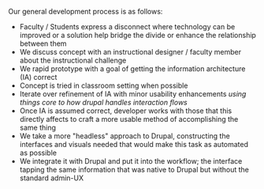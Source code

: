 Our general development process is as follows:

- Faculty / Students express a disconnect where technology can be improved or a solution help bridge the divide or enhance the relationship between them
- We discuss concept with an instructional designer / faculty member about the instructional challenge
- We rapid prototype with a goal of getting the information architecture (IA) correct
- Concept is tried in classroom setting when possible
- Iterate over refinement of IA with minor usability enhancements *using things core to how drupal handles interaction flows*
- Once IA is assumed correct, developer works with those that this directly affects to craft a more usable method of accomplishing the same thing
- We take a more "headless" approach to Drupal, constructing the interfaces and visuals needed that would make this task as automated as possible
- We integrate it with Drupal and put it into the workflow; the interface tapping the same information that was native to Drupal but without the standard admin-UX